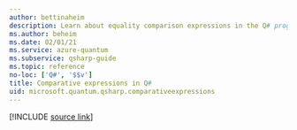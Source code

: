 ```yaml
---
author: bettinaheim
description: Learn about equality comparison expressions in the Q# programming language.
ms.author: beheim
ms.date: 02/01/21
ms.service: azure-quantum
ms.subservice: qsharp-guide
ms.topic: reference
no-loc: ['Q#', '$$v']
title: Comparative expressions in Q#
uid: microsoft.quantum.qsharp.comparativeexpressions
---
```


<!---
# Comparative expressions in Q#
-->

[!INCLUDE [source link](~/includes/qsharp-language/Specifications/Language/3_Expressions/ComparativeExpressions.md)]